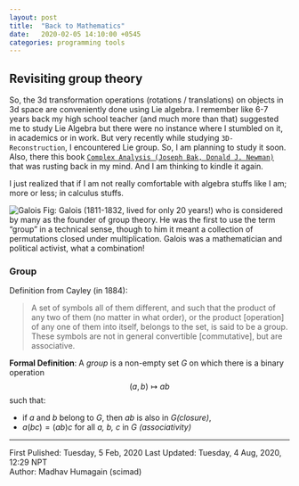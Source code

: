 ```yaml
---
layout: post
title:  "Back to Mathematics"
date:   2020-02-05 14:10:00 +0545
categories: programming tools 
---
```

<script type="text/javascript" async
  src="https://cdnjs.cloudflare.com/ajax/libs/mathjax/2.7.5/MathJax.js?config=TeX-MML-AM_CHTML">
</script>

<script type="text/x-mathjax-config">
    MathJax.Hub.Config({
        TeX: { equationNumbers: { autoNumber: "AMS" } },
        displayAlign: "center",
        tex2jax: {
            inlineMath: [ ['$','$'], ["\\(","\\)"] ],
            processEscapes: true
        }
    });
</script>

## Revisiting group theory
So, the 3d transformation operations (rotations / translations) on objects in 3d space are conveniently done using Lie algebra. I remember like 6-7 years back my high school teacher (and much more than that) suggested me to study Lie Algebra but there were no instance where I stumbled on it, in academics or in work. But very recently while studying `3D-Reconstruction`, I encountered Lie group. So, I am planning to study it soon. Also, there this book [`Complex Analysis (Joseph Bak, Donald J. Newman)`](https://www.academia.edu/35970464/Joseph_Bak_Donald_J._Newman_-_Complex_Analysis.pdf) that was rusting back in my mind. And I am thinking to kindle it again.

I just realized that if I am not really comfortable with algebra stuffs like I am; more or less; in calculus stuffs.

![Galois](https://upload.wikimedia.org/wikipedia/commons/5/53/Evariste_galois.jpg)
Fig: Galois (1811-1832, lived for only 20 years!) who is considered by many as the founder of group theory. He was the first to use the term “group” in a technical sense, though to him it meant a collection of permutations closed under multiplication. Galois was a mathematician and political activist, what a combination!


### Group

Definition from Cayley (in 1884):

> A set of symbols all of them different, and such that the product of any two of them (no matter in what order), or the product [operation] of any one of them into itself, belongs to the set, is said to be a group. These symbols are not in general convertible [commutative], but are associative.

**Formal Definition**: A *group* is a non-empty set *G* on which there is a binary operation $$(a,b) \mapsto ab$$ such that:
* if *a* and *b* belong to *G*, then *ab* is also in *G(closure)*,
* $a(bc) = (ab)c$ for all *a, b, c* in *G (associativity)*

----------
First Pulished: Tuesday, 5 Feb, 2020
Last Updated: Tuesday, 4 Aug, 2020, 12:29 NPT  
Author: Madhav Humagain (scimad)

